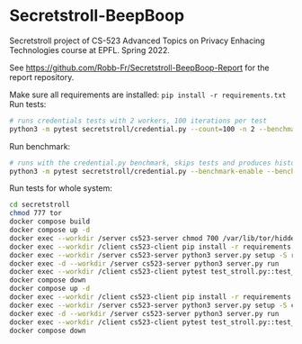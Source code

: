 # Secretstroll-BeepBoop
Secretstroll project of CS-523 Advanced Topics on Privacy Enhacing Technologies course at EPFL. Spring 2022.

See https://github.com/Robb-Fr/Secretstroll-BeepBoop-Report for the report repository.

Make sure all requirements are installed: `pip install -r requirements.txt`
Run tests:

```bash
# runs credentials tests with 2 workers, 100 iterations per test
python3 -m pytest secretstroll/credential.py --count=100 -n 2 --benchmark-disable
```

Run benchmark:
```bash
# runs with the credential.py benchmark, skips tests and produces histogram
python3 -m pytest secretstroll/credential.py --benchmark-enable --benchmark-only --benchmark-histogram
```
Run tests for whole system:
```bash
cd secretstroll
chmod 777 tor
docker compose build
docker compose up -d
docker exec --workdir /server cs523-server chmod 700 /var/lib/tor/hidden_service/
docker exec --workdir /client cs523-client pip install -r requirements.txt
docker exec --workdir /server cs523-server python3 server.py setup -S restaurant -S bar -S sushi
docker exec -d --workdir /server cs523-server python3 server.py run
docker exec --workdir /client cs523-client pytest test_stroll.py::test_success_run_1
docker compose down
docker compose up -d
docker exec --workdir /client cs523-client pip install -r requirements.txt
docker exec --workdir /server cs523-server python3 server.py setup -S cybercafe -S hotel
docker exec -d --workdir /server cs523-server python3 server.py run
docker exec --workdir /client cs523-client pytest test_stroll.py::test_success_run_2
docker compose down
```